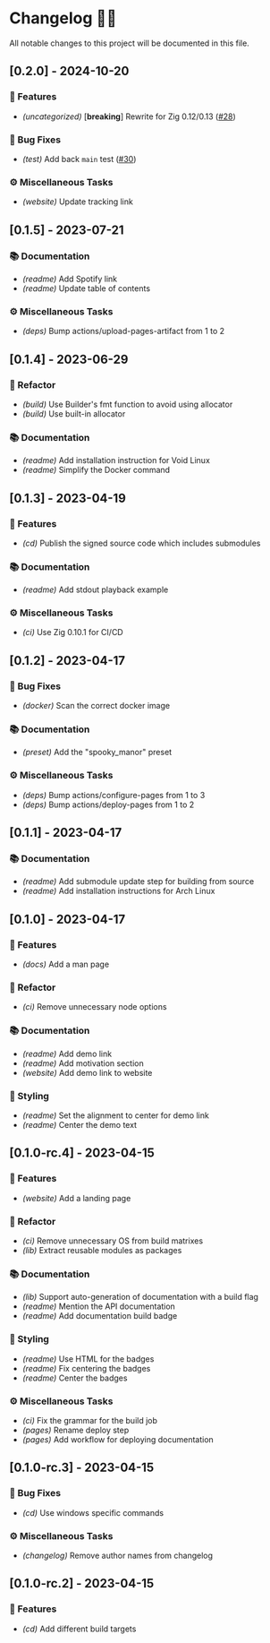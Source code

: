 # Changelog 🐧🎵

All notable changes to this project will be documented in this file.

## [0.2.0] - 2024-10-20

### 🎵 Features

- *(uncategorized)* [**breaking**] Rewrite for Zig 0.12/0.13 ([#28](https://github.com/orhun/linuxwave/issues/28))

### 🐛 Bug Fixes

- *(test)* Add back `main` test ([#30](https://github.com/orhun/linuxwave/issues/30))

### ⚙️ Miscellaneous Tasks

- *(website)* Update tracking link

## [0.1.5] - 2023-07-21

### 📚 Documentation

- *(readme)* Add Spotify link
- *(readme)* Update table of contents

### ⚙️ Miscellaneous Tasks

- *(deps)* Bump actions/upload-pages-artifact from 1 to 2

## [0.1.4] - 2023-06-29

### 🚜 Refactor

- *(build)* Use Builder's fmt function to avoid using allocator
- *(build)* Use built-in allocator

### 📚 Documentation

- *(readme)* Add installation instruction for Void Linux
- *(readme)* Simplify the Docker command

## [0.1.3] - 2023-04-19

### 🎵 Features

- *(cd)* Publish the signed source code which includes submodules

### 📚 Documentation

- *(readme)* Add stdout playback example

### ⚙️ Miscellaneous Tasks

- *(ci)* Use Zig 0.10.1 for CI/CD

## [0.1.2] - 2023-04-17

### 🐛 Bug Fixes

- *(docker)* Scan the correct docker image

### 📚 Documentation

- *(preset)* Add the "spooky_manor" preset

### ⚙️ Miscellaneous Tasks

- *(deps)* Bump actions/configure-pages from 1 to 3
- *(deps)* Bump actions/deploy-pages from 1 to 2

## [0.1.1] - 2023-04-17

### 📚 Documentation

- *(readme)* Add submodule update step for building from source
- *(readme)* Add installation instructions for Arch Linux

## [0.1.0] - 2023-04-17

### 🎵 Features

- *(docs)* Add a man page

### 🚜 Refactor

- *(ci)* Remove unnecessary node options

### 📚 Documentation

- *(readme)* Add demo link
- *(readme)* Add motivation section
- *(website)* Add demo link to website

### 🎨 Styling

- *(readme)* Set the alignment to center for demo link
- *(readme)* Center the demo text

## [0.1.0-rc.4] - 2023-04-15

### 🎵 Features

- *(website)* Add a landing page

### 🚜 Refactor

- *(ci)* Remove unnecessary OS from build matrixes
- *(lib)* Extract reusable modules as packages

### 📚 Documentation

- *(lib)* Support auto-generation of documentation with a build flag
- *(readme)* Mention the API documentation
- *(readme)* Add documentation build badge

### 🎨 Styling

- *(readme)* Use HTML for the badges
- *(readme)* Fix centering the badges
- *(readme)* Center the badges

### ⚙️ Miscellaneous Tasks

- *(ci)* Fix the grammar for the build job
- *(pages)* Rename deploy step
- *(pages)* Add workflow for deploying documentation

## [0.1.0-rc.3] - 2023-04-15

### 🐛 Bug Fixes

- *(cd)* Use windows specific commands

### ⚙️ Miscellaneous Tasks

- *(changelog)* Remove author names from changelog

## [0.1.0-rc.2] - 2023-04-15

### 🎵 Features

- *(cd)* Add different build targets

<!-- generated by git-cliff -->
